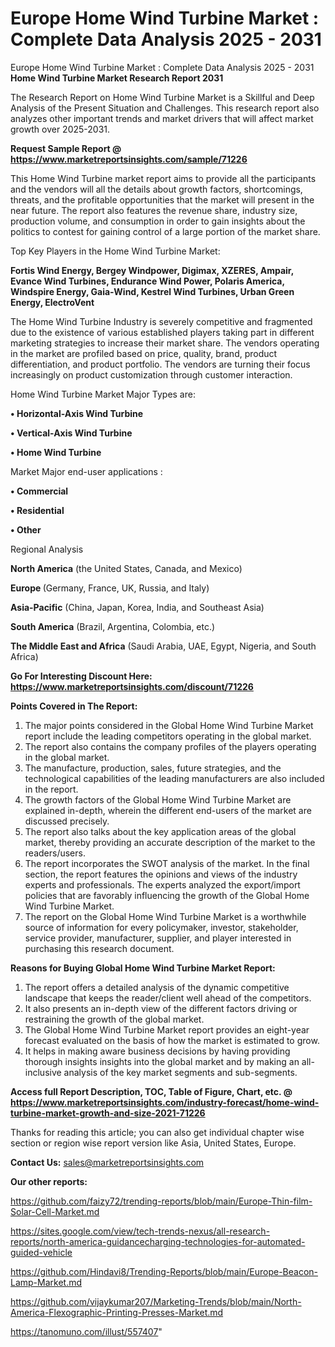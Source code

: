 # Europe Home Wind Turbine Market : Complete Data Analysis 2025 - 2031
Europe Home Wind Turbine Market : Complete Data Analysis 2025 - 2031
<strong>Home Wind Turbine Market Research Report 2031</strong>

The Research Report on Home Wind Turbine Market is a Skillful and Deep Analysis of the Present Situation and Challenges. This research report also analyzes other important trends and market drivers that will affect market growth over 2025-2031.

<strong>Request Sample Report @ <a href=https://www.marketreportsinsights.com/sample/71226>https://www.marketreportsinsights.com/sample/71226</a></strong>

This Home Wind Turbine market report aims to provide all the participants and the vendors will all the details about growth factors, shortcomings, threats, and the profitable opportunities that the market will present in the near future. The report also features the revenue share, industry size, production volume, and consumption in order to gain insights about the politics to contest for gaining control of a large portion of the market share.

Top Key Players in the Home Wind Turbine Market:

<strong>Fortis Wind Energy, Bergey Windpower, Digimax, XZERES, Ampair, Evance Wind Turbines, Endurance Wind Power, Polaris America, Windspire Energy, Gaia-Wind, Kestrel Wind Turbines, Urban Green Energy, ElectroVent</strong>

The Home Wind Turbine Industry is severely competitive and fragmented due to the existence of various established players taking part in different marketing strategies to increase their market share. The vendors operating in the market are profiled based on price, quality, brand, product differentiation, and product portfolio. The vendors are turning their focus increasingly on product customization through customer interaction.

Home Wind Turbine Market Major Types are:

<strong>• Horizontal-Axis Wind Turbine

• Vertical-Axis Wind Turbine

• Home Wind Turbine</strong>

Market Major end-user applications :

<strong>• Commercial

• Residential

• Other</strong>

Regional Analysis

</u><strong><b>North America</b></strong> (the United States, Canada, and Mexico)

<strong><b>Europe </b></strong>(Germany, France, UK, Russia, and Italy)

<strong><b>Asia-Pacific</b></strong> (China, Japan, Korea, India, and Southeast Asia)

<strong><b>South America</b></strong> (Brazil, Argentina, Colombia, etc.)

<strong><b>The Middle East and Africa</b></strong> (Saudi Arabia, UAE, Egypt, Nigeria, and South Africa)

<strong>Go For Interesting Discount Here: <a href=https://www.marketreportsinsights.com/discount/71226>https://www.marketreportsinsights.com/discount/71226</a></strong>

<strong>Points Covered in The Report:</strong>
<ol>
  <li>The major points considered in the Global Home Wind Turbine Market report include the leading competitors operating in the global market.</li>
  <li>The report also contains the company profiles of the players operating in the global market.</li>
  <li>The manufacture, production, sales, future strategies, and the technological capabilities of the leading manufacturers are also included in the report.</li>
  <li>The growth factors of the Global Home Wind Turbine Market are explained in-depth, wherein the different end-users of the market are discussed precisely.</li>
  <li>The report also talks about the key application areas of the global market, thereby providing an accurate description of the market to the readers/users.</li>
  <li>The report incorporates the SWOT analysis of the market. In the final section, the report features the opinions and views of the industry experts and professionals. The experts analyzed the export/import policies that are favorably influencing the growth of the Global Home Wind Turbine Market.</li>
  <li>The report on the Global Home Wind Turbine Market is a worthwhile source of information for every policymaker, investor, stakeholder, service provider, manufacturer, supplier, and player interested in purchasing this research document.</li>
</ol>
<strong>Reasons for Buying Global Home Wind Turbine Market Report:</strong>

<ol>
  <li>The report offers a detailed analysis of the dynamic competitive landscape that keeps the reader/client well ahead of the competitors.</li>
  <li>It also presents an in-depth view of the different factors driving or restraining the growth of the global market.</li>
  <li>The Global Home Wind Turbine Market report provides an eight-year forecast evaluated on the basis of how the market is estimated to grow.</li>
  <li>It helps in making aware business decisions by having providing thorough insights insights into the global market and by making an all-inclusive analysis of the key market segments and sub-segments.</li>
</ol>
<strong>Access full Report Description, TOC, Table of Figure, Chart, etc. @ <a href=https://www.marketreportsinsights.com/industry-forecast/home-wind-turbine-market-growth-and-size-2021-71226>https://www.marketreportsinsights.com/industry-forecast/home-wind-turbine-market-growth-and-size-2021-71226</a></strong>


Thanks for reading this article; you can also get individual chapter wise section or region wise report version like Asia, United States, Europe.

<strong>Contact Us:</strong>
sales@marketreportsinsights.com

<strong>Our other reports:</strong>

<a href=https://github.com/faizy72/trending-reports/blob/main/Europe-Thin-film-Solar-Cell-Market.md>https://github.com/faizy72/trending-reports/blob/main/Europe-Thin-film-Solar-Cell-Market.md</a>

<a href=https://sites.google.com/view/tech-trends-nexus/all-research-reports/north-america-guidancecharging-technologies-for-automated-guided-vehicle>https://sites.google.com/view/tech-trends-nexus/all-research-reports/north-america-guidancecharging-technologies-for-automated-guided-vehicle</a>

<a href=https://github.com/Hindavi8/Trending-Reports/blob/main/Europe-Beacon-Lamp-Market.md>https://github.com/Hindavi8/Trending-Reports/blob/main/Europe-Beacon-Lamp-Market.md</a>

<a href=https://github.com/vijaykumar207/Marketing-Trends/blob/main/North-America-Flexographic-Printing-Presses-Market.md>https://github.com/vijaykumar207/Marketing-Trends/blob/main/North-America-Flexographic-Printing-Presses-Market.md</a>

<a href=https://tanomuno.com/illust/557407>https://tanomuno.com/illust/557407</a>"
